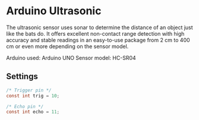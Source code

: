 # Arduino Ultrasonic

The ultrasonic sensor uses sonar to determine the distance of an object just like the bats do. It offers excellent non-contact range detection with high accuracy and stable readings in an easy-to-use package from 2 cm to 400 cm or even more depending on the sensor model.

Arduino used: Arduino UNO
Sensor model: HC-SR04

## Settings

```c
/* Trigger pin */
const int trig = 10;

/* Echo pin */
const int echo = 11;
```